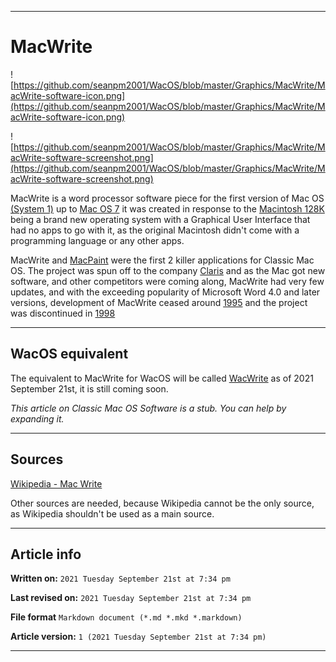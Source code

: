   
***

# MacWrite

<!--
<details>
<summary><p>Click/tap here to expand/collapse</p>
<p>the dropdown containing the Mac OS X 10.0 logo</p></summary>

![https://github.com/seanpm2001/WacOS/blob/master/Graphics/MacOS_X/10.0_Cheetah/MacOS10.1.png](https://github.com/seanpm2001/WacOS/blob/master/Graphics/MacOS_X/10.0_Cheetah/MacOS10.1.png)

</details>
!-->

![https://github.com/seanpm2001/WacOS/blob/master/Graphics/MacWrite/MacWrite-software-icon.png](https://github.com/seanpm2001/WacOS/blob/master/Graphics/MacWrite/MacWrite-software-icon.png)

![https://github.com/seanpm2001/WacOS/blob/master/Graphics/MacWrite/MacWrite-software-screenshot.png](https://github.com/seanpm2001/WacOS/blob/master/Graphics/MacWrite/MacWrite-software-screenshot.png)

<!-- ( **Predecessor:** [Mac OS X Public Beta](https://github.com/seanpm2001/WacOS/wiki/Mac-OS-X-Public-Beta/) | **Successor:** [Mac OS X 10.1 (Puma)](https://github.com/seanpm2001/WacOS/wiki/Mac-OS-X-10-1-Puma/) ) !-->

MacWrite is a word processor software piece for the first version of Mac OS [(System 1)](https://github.com/seanpm2001/WacOS/wiki/System-1/) up to [Mac OS 7](https://github.com/seanpm2001/WacOS/wiki/Mac-OS-7/) it was created in response to the [Macintosh 128K](https://github.com/seanpm2001/WacOS/wiki/Macintosh-128K/) being a brand new operating system with a Graphical User Interface that had no apps to go with it, as the original Macintosh didn't come with a programming language or any other apps. 

MacWrite and [MacPaint](https://github.com/seanpm2001/WacOS/wiki/MacPaint/) were the first 2 killer applications for Classic Mac OS. The project was spun off to the company [Claris](https://github.com/seanpm2001/WacOS/wiki/Claris/) and as the Mac got new software, and other competitors were coming along, MacWrite had very few updates, and with the exceeding popularity of Microsoft Word 4.0 and later versions, development of MacWrite ceased around [1995](https://github.com/seanpm2001/WacOS/wiki/1995/) and the project was discontinued in [1998](https://github.com/seanpm2001/WacOS/wiki/1998/)

<!-- **This article is a modified copy of the Wikipedia article of the same subject. It needs to be rewritten to be more original.** !-->

***

## WacOS equivalent

The equivalent to MacWrite for WacOS will be called [WacWrite](https://github.com/seanpm2001/wiki/WacOS/WacWrite/) as of 2021 September 21st, it is still coming soon.

_This article on Classic Mac OS Software is a stub. You can help by expanding it._

***

## Sources

[Wikipedia - Mac Write](https://en.wikipedia.org/wiki/MacWrite)

Other sources are needed, because Wikipedia cannot be the only source, as Wikipedia shouldn't be used as a main source. <!-- this article needs LOTS of improvement and original work to prevent it from being a copy and paste from Wikipedia. !-->

***

## Article info

**Written on:** `2021 Tuesday September 21st at 7:34 pm`

**Last revised on:** `2021 Tuesday September 21st at 7:34 pm`

**File format** `Markdown document (*.md *.mkd *.markdown)`

**Article version:** `1 (2021 Tuesday September 21st at 7:34 pm)`

***

<!-- Tools

Quick copy and paste

https://github.com/seanpm2001/WacOS/wiki/

!-->
